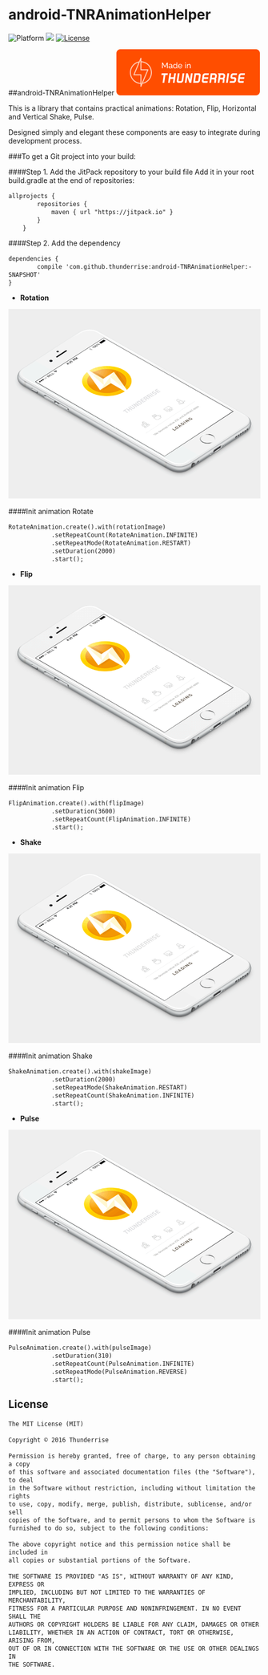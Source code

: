 # android-TNRAnimationHelper

![Platform](http://img.shields.io/badge/platform-android-blue.svg?style=flat)
[![](https://jitpack.io/v/thunderrise/android-animations.svg)](https://jitpack.io/#thunderrise/android-animations)
[![License](http://img.shields.io/badge/license-MIT-green.svg?style=flat)](https://github.com/thunderrise/UIView-TNRAnimationHelper/blob/master/LICENSE)

##android-TNRAnimationHelper
[![Thunderrise](images/Made-in.png)](http://thunderrise.com/)

This is a library that contains practical animations: Rotation, Flip, Horizontal and Vertical Shake, Pulse.

Designed simply and elegant these components are easy to integrate during development process. 

###To get a Git project into your build:

####Step 1. Add the JitPack repository to your build file
Add it in your root build.gradle at the end of repositories:

```
allprojects {
		repositories {
			maven { url "https://jitpack.io" }
		}
	}
```
  
####Step 2. Add the dependency

	dependencies {
	        compile 'com.github.thunderrise:android-TNRAnimationHelper:-SNAPSHOT'
	}

 
 - **Rotation**

![Rotation](images/rotation.gif)

####Init animation Rotate

    RotateAnimation.create().with(rotationImage)
                .setRepeatCount(RotateAnimation.INFINITE)
                .setRepeatMode(RotateAnimation.RESTART)
                .setDuration(2000)
                .start();

 - **Flip**

![Flip](images/flip.gif)

####Init animation Flip
		
    FlipAnimation.create().with(flipImage)
                .setDuration(3600)
                .setRepeatCount(FlipAnimation.INFINITE)
                .start();

 - **Shake**

![Shake](images/shake.gif)

####Init animation Shake 

	ShakeAnimation.create().with(shakeImage)
                .setDuration(2000)
                .setRepeatMode(ShakeAnimation.RESTART)
                .setRepeatCount(ShakeAnimation.INFINITE)
                .start();

 - **Pulse**

![Pulse](images/pulse.gif)

####Init animation Pulse

    PulseAnimation.create().with(pulseImage)
                .setDuration(310)
                .setRepeatCount(PulseAnimation.INFINITE)
                .setRepeatMode(PulseAnimation.REVERSE)
                .start();
						
## License

	The MIT License (MIT)

	Copyright © 2016 Thunderrise

	Permission is hereby granted, free of charge, to any person obtaining a copy
	of this software and associated documentation files (the "Software"), to deal
	in the Software without restriction, including without limitation the rights
	to use, copy, modify, merge, publish, distribute, sublicense, and/or sell
	copies of the Software, and to permit persons to whom the Software is
	furnished to do so, subject to the following conditions:

	The above copyright notice and this permission notice shall be included in
	all copies or substantial portions of the Software.

	THE SOFTWARE IS PROVIDED "AS IS", WITHOUT WARRANTY OF ANY KIND, EXPRESS OR
	IMPLIED, INCLUDING BUT NOT LIMITED TO THE WARRANTIES OF MERCHANTABILITY,
	FITNESS FOR A PARTICULAR PURPOSE AND NONINFRINGEMENT. IN NO EVENT SHALL THE
	AUTHORS OR COPYRIGHT HOLDERS BE LIABLE FOR ANY CLAIM, DAMAGES OR OTHER
	LIABILITY, WHETHER IN AN ACTION OF CONTRACT, TORT OR OTHERWISE, ARISING FROM,
	OUT OF OR IN CONNECTION WITH THE SOFTWARE OR THE USE OR OTHER DEALINGS IN
	THE SOFTWARE.

